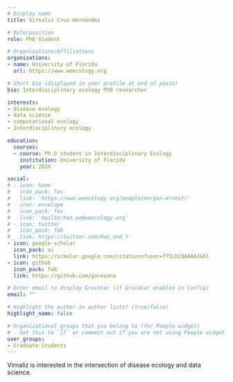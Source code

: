 ```yaml
---
# Display name
title: Virnaliz Cruz-Hernández

# Role/position
role: PhD Student

# Organizations/Affiliations
organizations:
- name: University of Florida
  url: https://www.weecology.org

# Short bio (displayed in user profile at end of posts)
bio: Interdisciplinary ecology PhD researcher

interests:
- disease ecology
- data science
- computational ecology
- Interdisciplinary ecology

education:
  courses:
  - course: Ph.D student in Interdisciplinary Ecology
    institution: University of Florida
    year: 202X

social:
# - icon: home
#   icon_pack: fas
#   link: 'https://www.weecology.org/people/morgan-ernest/'
# - icon: envelope
#   icon_pack: fas
#   link: 'mailto:hao.ye@weecology.org'
# - icon: twitter
#   icon_pack: fab
#   link: https://twitter.com/Hao_and_Y
- icon: google-scholar
  icon_pack: ai
  link: https://scholar.google.com/citations?user=f7SLhCQAAAAJ&hl
- icon: github
  icon_pack: fab
  link: https://github.com/garezana

# Enter email to display Gravatar (if Gravatar enabled in Config)
email: ""

# Highlight the author in author lists? (true/false)
highlight_name: false

# Organizational groups that you belong to (for People widget)
#   Set this to `[]` or comment out if you are not using People widget.
user_groups:
- Graduate Students
---
```


Virnaliz is interested in the intersection of disease ecology and data science.
